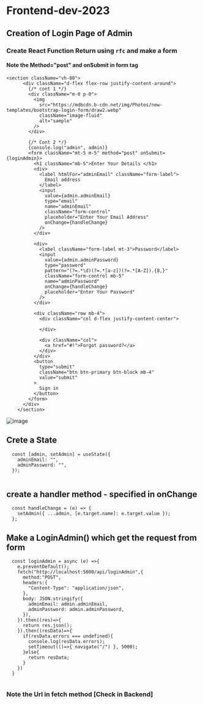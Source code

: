 # Frontend-dev-2023

## Creation of Login Page of Admin 

### Create React Function Return using `rfc` and make a form

#### Note the Method="post" and onSubmit in form tag

```
<section className="vh-80">
      <div className="d-flex flex-row justify-content-around">
        {/* cont 1 */}
        <div className="m-0 p-0">
          <img
            src="https://mdbcdn.b-cdn.net/img/Photos/new-templates/bootstrap-login-form/draw2.webp"
            className="image-fluid"
            alt="sample"
          />
        </div>

        {/* Cont 2 */}
        {console.log("admin", admin)}
        <form className="mt-5 m-5" method="post" onSubmit={loginAdmin}>
          <h1 className="mb-5">Enter Your Details </h1>
          <div>
            <label htmlFor="adminEmail" className="form-label">
              Email address
            </label>
            <input
              value={admin.adminEmail}
              type="email"
              name="adminEmail"
              className="form-control"
              placeholder="Enter Your Email Address"
              onChange={handleChange}
            />
          </div>

          <div>
            <label className="form-label mt-3">Password</label>
            <input
              value={admin.adminPassword}
              type="password"
              pattern="(?=.*\d)(?=.*[a-z])(?=.*[A-Z]).{8,}"
              className="form-control mb-5"
              name="adminPassword"
              onChange={handleChange}
              placeholder="Enter Your Password"
            />
          </div>

          <div className="row mb-4">
            <div className="col d-flex justify-content-center">
              
            </div>

            <div className="col">
              <a href="#!">Forgot password?</a>
            </div>
          </div>
          <button
            type="submit"
            className="btn btn-primary btn-block mb-4"
            value="submit"
          >
            Sign in
          </button>
        </form>
      </div>
    </section>

```

![image](https://user-images.githubusercontent.com/88712571/222626881-08b48138-1525-4f1e-a879-51a59858ca32.png)

## Crete a State 

```
  const [admin, setAdmin] = useState({
    adminEmail: "",
    adminPassword: "",
  });
  
```

## create a handler method - specified in onChange
```
  const handleChange = (e) => {
    setAdmin({ ...admin, [e.target.name]: e.target.value });
  };

```

## Make a LoginAdmin() which get the request from form

```
  const loginAdmin = async (e) =>{
    e.preventDefault();
    fetch("http://localhost:5000/api/loginAdmin",{
      method:"POST",
      headers:{
        "Content-Type": "application/json",
      },
      body: JSON.stringify({
        adminEmail: admin.adminEmail,
        adminPassword: admin.adminPassword,
      }),
    }).then((res)=>{
      return res.json();
    }).then((resData)=>{
      if(resData.errors === undefined){
        console.log(resData.errors);
        setTimeout(()=>{ navigate("/") }, 5000);
      }else{
        return resData;
      }
    })
  }
  
```

### Note the Url in fetch method [Check in Backend]

